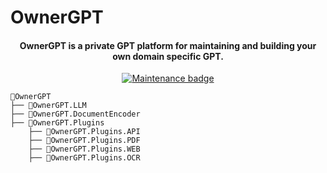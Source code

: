 # OwnerGPT 

<h4 align="center"> <b>OwnerGPT</b> is a private GPT platform for maintaining and building your own domain specific GPT.</h4>

<p align="center">
  <a href="https://github.com/Naereen/badges"><img src="https://img.shields.io/maintenance/Yes/2023" alt="Maintenance badge"></a>
</p>

```
📂OwnerGPT
├── 📂OwnerGPT.LLM
├── 📂OwnerGPT.DocumentEncoder
├── 📂OwnerGPT.Plugins
    ├── 📂OwnerGPT.Plugins.API
    ├── 📂OwnerGPT.Plugins.PDF
    ├── 📂OwnerGPT.Plugins.WEB
    ├── 📂OwnerGPT.Plugins.OCR
```
